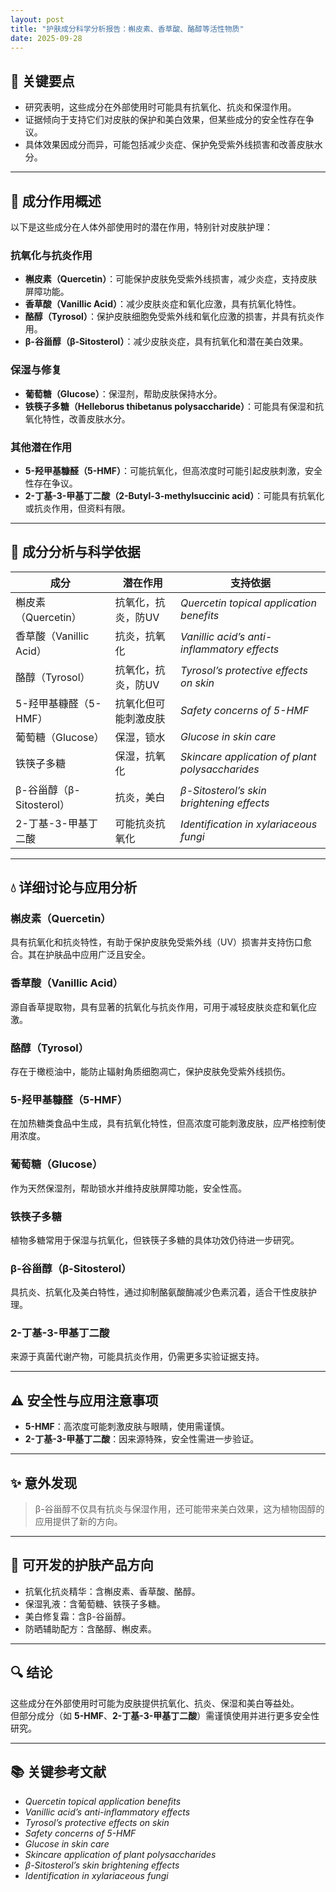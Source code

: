```yaml
---
layout: post
title: "护肤成分科学分析报告：槲皮素、香草酸、酪醇等活性物质"
date: 2025-09-28
---
```


## 🌿 关键要点

- 研究表明，这些成分在外部使用时可能具有抗氧化、抗炎和保湿作用。  
- 证据倾向于支持它们对皮肤的保护和美白效果，但某些成分的安全性存在争议。  
- 具体效果因成分而异，可能包括减少炎症、保护免受紫外线损害和改善皮肤水分。  

---

## 🔬 成分作用概述

以下是这些成分在人体外部使用时的潜在作用，特别针对皮肤护理：

### 抗氧化与抗炎作用

- **槲皮素（Quercetin）**：可能保护皮肤免受紫外线损害，减少炎症，支持皮肤屏障功能。  
- **香草酸（Vanillic Acid）**：减少皮肤炎症和氧化应激，具有抗氧化特性。  
- **酪醇（Tyrosol）**：保护皮肤细胞免受紫外线和氧化应激的损害，并具有抗炎作用。  
- **β-谷甾醇（β-Sitosterol）**：减少皮肤炎症，具有抗氧化和潜在美白效果。  

### 保湿与修复

- **葡萄糖（Glucose）**：保湿剂，帮助皮肤保持水分。  
- **铁筷子多糖（Helleborus thibetanus polysaccharide）**：可能具有保湿和抗氧化特性，改善皮肤水分。  

### 其他潜在作用

- **5-羟甲基糠醛（5-HMF）**：可能抗氧化，但高浓度时可能引起皮肤刺激，安全性存在争议。  
- **2-丁基-3-甲基丁二酸（2-Butyl-3-methylsuccinic acid）**：可能具有抗氧化或抗炎作用，但资料有限。  

---

## 🧪 成分分析与科学依据

| 成分 | 潜在作用 | 支持依据 |
|------|-----------|-----------|
| 槲皮素（Quercetin） | 抗氧化，抗炎，防UV | *Quercetin topical application benefits* |
| 香草酸（Vanillic Acid） | 抗炎，抗氧化 | *Vanillic acid’s anti-inflammatory effects* |
| 酪醇（Tyrosol） | 抗氧化，抗炎，防UV | *Tyrosol’s protective effects on skin* |
| 5-羟甲基糠醛（5-HMF） | 抗氧化但可能刺激皮肤 | *Safety concerns of 5-HMF* |
| 葡萄糖（Glucose） | 保湿，锁水 | *Glucose in skin care* |
| 铁筷子多糖 | 保湿，抗氧化 | *Skincare application of plant polysaccharides* |
| β-谷甾醇（β-Sitosterol） | 抗炎，美白 | *β-Sitosterol’s skin brightening effects* |
| 2-丁基-3-甲基丁二酸 | 可能抗炎抗氧化 | *Identification in xylariaceous fungi* |

---

## 💧 详细讨论与应用分析

### 槲皮素（Quercetin）
具有抗氧化和抗炎特性，有助于保护皮肤免受紫外线（UV）损害并支持伤口愈合。其在护肤品中应用广泛且安全。

### 香草酸（Vanillic Acid）
源自香草提取物，具有显著的抗氧化与抗炎作用，可用于减轻皮肤炎症和氧化应激。

### 酪醇（Tyrosol）
存在于橄榄油中，能防止辐射角质细胞凋亡，保护皮肤免受紫外线损伤。

### 5-羟甲基糠醛（5-HMF）
在加热糖类食品中生成，具有抗氧化特性，但高浓度可能刺激皮肤，应严格控制使用浓度。

### 葡萄糖（Glucose）
作为天然保湿剂，帮助锁水并维持皮肤屏障功能，安全性高。

### 铁筷子多糖
植物多糖常用于保湿与抗氧化，但铁筷子多糖的具体功效仍待进一步研究。

### β-谷甾醇（β-Sitosterol）
具抗炎、抗氧化及美白特性，通过抑制酪氨酸酶减少色素沉着，适合干性皮肤护理。

### 2-丁基-3-甲基丁二酸
来源于真菌代谢产物，可能具抗炎作用，仍需更多实验证据支持。

---

## ⚠️ 安全性与应用注意事项

- **5-HMF**：高浓度可能刺激皮肤与眼睛，使用需谨慎。  
- **2-丁基-3-甲基丁二酸**：因来源特殊，安全性需进一步验证。  

---

## ✨ 意外发现

> β-谷甾醇不仅具有抗炎与保湿作用，还可能带来美白效果，这为植物固醇的应用提供了新的方向。

---

## 🧴 可开发的护肤产品方向

- 抗氧化抗炎精华：含槲皮素、香草酸、酪醇。  
- 保湿乳液：含葡萄糖、铁筷子多糖。  
- 美白修复霜：含β-谷甾醇。  
- 防晒辅助配方：含酪醇、槲皮素。  

---

## 🔍 结论

这些成分在外部使用时可能为皮肤提供抗氧化、抗炎、保湿和美白等益处。  
但部分成分（如 **5-HMF**、**2-丁基-3-甲基丁二酸**）需谨慎使用并进行更多安全性研究。

---

## 📚 关键参考文献

- *Quercetin topical application benefits*  
- *Vanillic acid’s anti-inflammatory effects*  
- *Tyrosol’s protective effects on skin*  
- *Safety concerns of 5-HMF*  
- *Glucose in skin care*  
- *Skincare application of plant polysaccharides*  
- *β-Sitosterol’s skin brightening effects*  
- *Identification in xylariaceous fungi*
